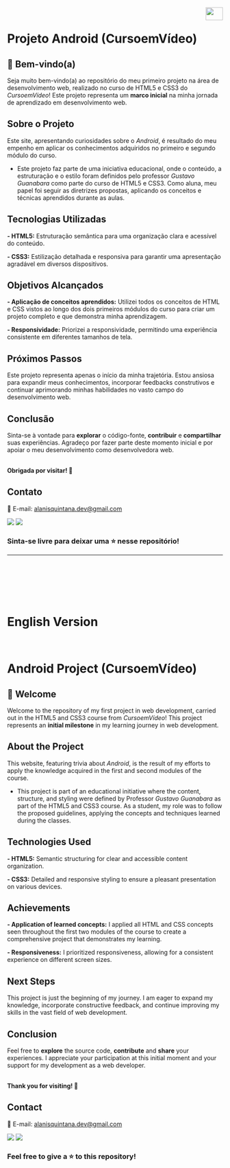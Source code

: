 ### [<img align="right" height="30" width="40" src="https://upload.wikimedia.org/wikipedia/en/thumb/a/ae/Flag_of_the_United_Kingdom.svg/1280px-Flag_of_the_United_Kingdom.svg.png" />](#english-version)
<br />

# Projeto Android (CursoemVídeo)

## 👋 Bem-vindo(a) 

Seja muito bem-vindo(a) ao repositório do meu primeiro projeto na área de desenvolvimento web, realizado no curso de HTML5 e CSS3 do _CursoemVídeo_! Este projeto representa um **marco inicial** na minha jornada de aprendizado em desenvolvimento web.
<br />

## Sobre o Projeto

Este site, apresentando curiosidades sobre o _Android_, é resultado do meu empenho em aplicar os conhecimentos adquiridos no primeiro e segundo módulo do curso. 

- Este projeto faz parte de uma iniciativa educacional, onde o conteúdo, a estruturação e o estilo foram definidos pelo professor _Gustavo Guanabara_ como parte do curso de HTML5 e CSS3. Como aluna, meu papel foi seguir as diretrizes propostas, aplicando os conceitos e técnicas aprendidos durante as aulas.

## Tecnologias Utilizadas

**- HTML5:** Estruturação semântica para uma organização clara e acessível do conteúdo.

**- CSS3:** Estilização detalhada e responsiva para garantir uma apresentação agradável em diversos dispositivos.
<br />


## Objetivos Alcançados

**- Aplicação de conceitos aprendidos:** Utilizei todos os conceitos de HTML e CSS vistos ao longo dos dois primeiros módulos do curso para criar um projeto completo e que demonstra minha aprendizagem.

**- Responsividade:** Priorizei a responsividade, permitindo uma experiência consistente em diferentes tamanhos de tela.
<br />

## Próximos Passos

Este projeto representa apenas o início da minha trajetória. Estou ansiosa para expandir meus conhecimentos, incorporar feedbacks construtivos e continuar aprimorando minhas habilidades no vasto campo do desenvolvimento web.
<br />

## Conclusão

Sinta-se à vontade para **explorar** o código-fonte, **contribuir** e **compartilhar** suas experiências. Agradeço por fazer parte deste momento inicial e por apoiar o meu desenvolvimento como desenvolvedora web.
<br />
<br />

**Obrigada por visitar! 📌**

## Contato

  📩 E-mail: alanisquintana.dev@gmail.com

  <a href="https://www.linkedin.com/in/alanis-quintana" target="_blank"><img src="https://img.shields.io/badge/-LinkedIn-%230077B5?style=for-the-badge&logo=linkedin&logoColor=white" target="_blank"></a>
  <a href="https://www.instagram.com/devalanisquintana/" target="_blank"><img src="https://img.shields.io/badge/-Instagram-%23E4405F?style=for-the-badge&logo=instagram&logoColor=white" target="_blank"></a>

### Sinta-se livre para deixar uma ⭐ nesse repositório!

---

<br />
<br />
<br />
<br />
<br />

# English Version

<br />

# Android Project (CursoemVídeo)

## 👋 Welcome

Welcome to the repository of my first project in web development, carried out in the HTML5 and CSS3 course from _CursoemVídeo_! This project represents an **initial milestone** in my learning journey in web development.
<br />

## About the Project

This website, featuring trivia about _Android_, is the result of my efforts to apply the knowledge acquired in the first and second modules of the course.

- This project is part of an educational initiative where the content, structure, and styling were defined by Professor _Gustavo Guanabara_ as part of the HTML5 and CSS3 course. As a student, my role was to follow the proposed guidelines, applying the concepts and techniques learned during the classes.

## Technologies Used

**- HTML5:** Semantic structuring for clear and accessible content organization.

**- CSS3:** Detailed and responsive styling to ensure a pleasant presentation on various devices.
<br />

## Achievements

**- Application of learned concepts:** I applied all HTML and CSS concepts seen throughout the first two modules of the course to create a comprehensive project that demonstrates my learning.

**- Responsiveness:** I prioritized responsiveness, allowing for a consistent experience on different screen sizes.
<br />

## Next Steps

This project is just the beginning of my journey. I am eager to expand my knowledge, incorporate constructive feedback, and continue improving my skills in the vast field of web development.
<br />

## Conclusion

Feel free to **explore** the source code, **contribute** and **share** your experiences. I appreciate your participation at this initial moment and your support for my development as a web developer.
<br />
<br />

**Thank you for visiting! 📌**

## Contact

  📩 E-mail: alanisquintana.dev@gmail.com

  <a href="https://www.linkedin.com/in/alanis-quintana" target="_blank"><img src="https://img.shields.io/badge/-LinkedIn-%230077B5?style=for-the-badge&logo=linkedin&logoColor=white" target="_blank"></a>
  <a href="https://www.instagram.com/devalanisquintana/" target="_blank"><img src="https://img.shields.io/badge/-Instagram-%23E4405F?style=for-the-badge&logo=instagram&logoColor=white" target="_blank"></a>

### Feel free to give a ⭐ to this repository!